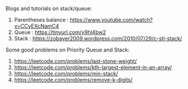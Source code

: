 Blogs and tutorials on stack/queue:

1. Parentheses balance : https://www.youtube.com/watch?v=CCyEXcNamC4
2. Queue : https://tinyurl.com/y9hl4bw2
3. Stack : https://zobayer2009.wordpress.com/2010/07/29/c-stl-stack/

Some good problems on Priority Queue and Stack:
1) https://leetcode.com/problems/last-stone-weight/
2) https://leetcode.com/problems/kth-largest-element-in-an-array/
3) https://leetcode.com/problems/min-stack/
4) https://leetcode.com/problems/remove-k-digits/

